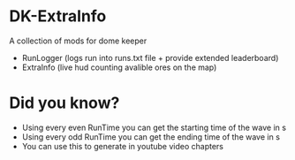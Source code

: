 # DK-ExtraInfo
A collection of mods for dome keeper
- RunLogger (logs run into runs.txt file + provide extended leaderboard)
- ExtraInfo (live hud counting avalible ores on the map)

# Did you know?
- Using every even RunTime you can get the starting time of the wave in s
- Using every odd RunTime you can get the ending time of the wave in s
- You can use this to generate in youtube video chapters
